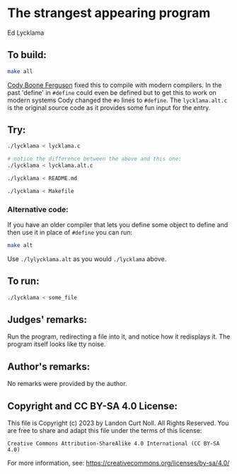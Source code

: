# The strangest appearing program 

Ed Lycklama  

## To build:

```sh
make all
```


[Cody Boone Ferguson](/winners.html#Cody_Boone_Ferguson) fixed this to compile with
modern compilers. In the past 'define' in `#define` could even be defined but to
get this to work on modern systems Cody changed the `#o` lines to `#define`. The
`lycklama.alt.c` is the original source code as it provides some fun input for
the entry.

## Try:


```sh
./lycklama < lycklama.c

# notice the difference between the above and this one:
./lycklama < lycklama.alt.c

./lycklama < README.md

./lycklama < Makefile
```

### Alternative code:

If you have an older compiler that lets you define some object to define and
then use it in place of `#define` you can run:

```sh
make alt
```

Use `./lylycklama.alt` as you would `./lycklama` above.

## To run:

```sh
./lycklama < some_file
```


## Judges' remarks:

Run the program, redirecting a file into it, and notice how it redisplays it.
The program itself looks like tty noise.


## Author's remarks:

No remarks were provided by the author.

## Copyright and CC BY-SA 4.0 License:

This file is Copyright (c) 2023 by Landon Curt Noll.  All Rights Reserved.
You are free to share and adapt this file under the terms of this license:

    Creative Commons Attribution-ShareAlike 4.0 International (CC BY-SA 4.0)

For more information, see: https://creativecommons.org/licenses/by-sa/4.0/
